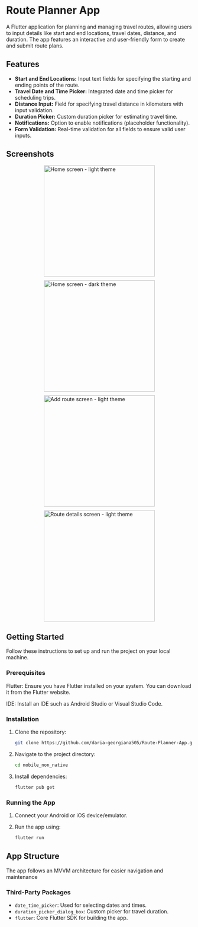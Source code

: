 # Route Planner App
A Flutter application for planning and managing travel routes, allowing users to input details like start and end locations, travel dates, distance, and duration. The app features an interactive and user-friendly form to create and submit route plans.

## Features
- **Start and End Locations:** Input text fields for specifying the starting and ending points of the route.
- **Travel Date and Time Picker:** Integrated date and time picker for scheduling trips.
- **Distance Input:** Field for specifying travel distance in kilometers with input validation.
- **Duration Picker:** Custom duration picker for estimating travel time.
- **Notifications:** Option to enable notifications (placeholder functionality).
- **Form Validation:** Real-time validation for all fields to ensure valid user inputs.

## Screenshots

<div style="display: flex; flex-wrap: wrap; justify-content: space-around; gap: 10px;">
    <img src="https://github.com/user-attachments/assets/4580c723-ed2c-4be0-9d9a-f80cb8d5a7e3" alt="Home screen - light theme" width="300">
    <img src="https://github.com/user-attachments/assets/d72544db-85c4-4304-a63b-c428f665a6ff" alt="Home screen - dark theme" width="300">
    <img src="https://github.com/user-attachments/assets/21fed47c-fcc1-480f-acc7-7706e6297b97" alt="Add route screen - light theme" width="300">
    <img src="https://github.com/user-attachments/assets/338488fa-3366-48f4-aaa9-de289b960f5f" alt="Route details screen - light theme" width="300">
</div>

## Getting Started
Follow these instructions to set up and run the project on your local machine.

### Prerequisites
Flutter: Ensure you have Flutter installed on your system. You can download it from the Flutter website.

IDE: Install an IDE such as Android Studio or Visual Studio Code.

### Installation

1. Clone the repository:

    ```bash
    git clone https://github.com/daria-georgiana505/Route-Planner-App.git
   ```

2. Navigate to the project directory:
    ```bash
   cd mobile_non_native
   ```
   
3. Install dependencies:
    ```bash
   flutter pub get
   ```
   
### Running the App

1. Connect your Android or iOS device/emulator.

2. Run the app using:

    ```bash
   flutter run
   ```
   
## App Structure

The app follows an MVVM architecture for easier navigation and maintenance

### Third-Party Packages
- `date_time_picker`: Used for selecting dates and times.
- `duration_picker_dialog_box`: Custom picker for travel duration.
- `flutter`: Core Flutter SDK for building the app.
